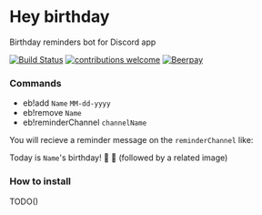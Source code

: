 # Hey birthday
Birthday reminders bot for Discord app

[![Build Status](https://travis-ci.org/FireZenk/HeyBirthday.svg?branch=develop)](https://travis-ci.org/FireZenk/HeyBirthday)
[![contributions welcome](https://img.shields.io/badge/contributions-welcome-brightgreen.svg?style=flat)](https://github.com/FireZenk/HeyBirthday/issues)
[![Beerpay](https://img.shields.io/beerpay/hashdog/scrapfy-chrome-extension.svg)](https://beerpay.io/FireZenk/HeyBirthday)

### Commands

- eb!add `Name` `MM-dd-yyyy`
- eb!remove `Name`
- eb!reminderChannel `channelName`

You will recieve a reminder message on the `reminderChannel` like:

Today is `Name`'s birthday! :tada: :tada:
(followed by a related image)

### How to install

TODO()
